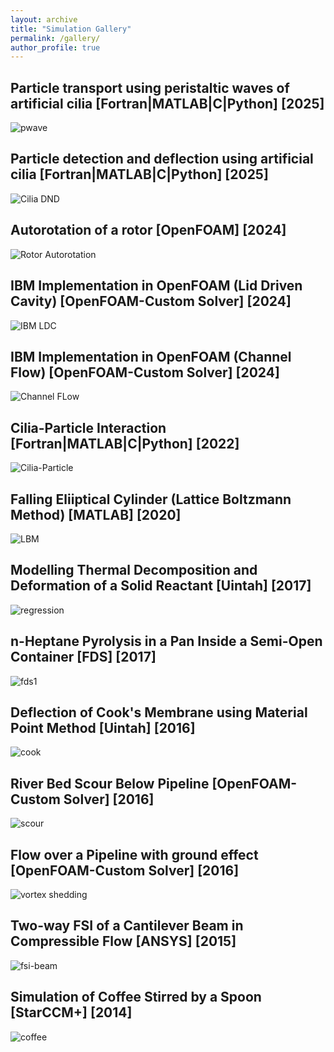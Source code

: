 ```yaml
---
layout: archive
title: "Simulation Gallery"
permalink: /gallery/
author_profile: true
---
```


<div class="simulation-gallery">
  
  <div class="simulation-item">
    <div class="simulation-animation">
      <h2> Particle transport using peristaltic waves of artificial cilia [Fortran|MATLAB|C|Python] [2025] </h2>
      <img src="/images/cfd_gallery/pwave.webp" alt="pwave" loading="lazy">
    </div>
  </div>
  
  <div class="simulation-item">
    <div class="simulation-animation">
      <h2> Particle detection and deflection using artificial cilia [Fortran|MATLAB|C|Python] [2025] </h2>
      <img src="/images/cfd_gallery/ciliadnd.webp" alt="Cilia DND" loading="lazy">
    </div>
  </div>
  
  <div class="simulation-item">
    <div class="simulation-animation">
      <h2>Autorotation of a rotor [OpenFOAM] [2024]</h2>
      <img src="/images/cfd_gallery/inducedRotor2D.webp" alt="Rotor Autorotation" loading="lazy">
    </div>
  </div>
  

  <div class="simulation-item">
    <div class="simulation-animation">
      <h2>IBM Implementation in OpenFOAM (Lid Driven Cavity) [OpenFOAM-Custom Solver] [2024] </h2>
      <img src="/images/cfd_gallery/3d_particle.webp" alt="IBM LDC" loading="lazy">
    </div>
  </div>
  
  <div class="simulation-item">
    <div class="simulation-animation">
      <h2>IBM Implementation in OpenFOAM (Channel Flow) [OpenFOAM-Custom Solver] [2024]</h2>
      <img src="/images/cfd_gallery/channel_particle.webp" alt="Channel FLow" loading="lazy">
    </div>
  </div>
  
  <div class="simulation-item">
    <div class="simulation-animation">
      <h2>Cilia-Particle Interaction [Fortran|MATLAB|C|Python] [2022]</h2>
      <img src="/images/cfd_gallery/ibm_ellipse.webp" alt="Cilia-Particle" loading="lazy">
    </div>
    <!--<div class="simulation-description">
      <p><strong>Parameters:</strong></p>
      <ul>
        <li>Reynolds Number: 10000</li>
        <li>Grid Resolution: 256 x 256</li>
        <li>Time Step: 0.001s</li>
      </ul>
      <p>Cilia-Particle interaction</p>
    </div>-->
  </div>

  <div class="simulation-item">
    <div class="simulation-animation">
      <h2>Falling Eliiptical Cylinder (Lattice Boltzmann Method) [MATLAB] [2020] </h2>
      <img src="/images/cfd_gallery/lbm.gif" alt="LBM" loading="lazy">
    </div>
  </div>

  <div class="simulation-item">
    <div class="simulation-animation">
      <h2> Modelling Thermal Decomposition and Deformation of a Solid Reactant [Uintah] [2017]</h2>
      <img src="/images/cfd_gallery/regression.webp" alt="regression" loading="lazy">
    </div>
  </div>

  <div class="simulation-item">
    <div class="simulation-animation">
      <h2> n-Heptane Pyrolysis in a Pan Inside a Semi-Open Container [FDS] [2017]</h2>
      <img src="/images/cfd_gallery/pyrolysis_soot_flame.webp" alt="fds1" loading="lazy">
    </div>
  </div>

  <div class="simulation-item">
    <div class="simulation-animation">
      <h2> Deflection of Cook's Membrane using Material Point Method [Uintah] [2016]</h2>
      <img src="/images/cfd_gallery/cook_deflection_animation.webp" alt="cook" loading="lazy">
    </div>
  </div>

  <div class="simulation-item">
    <div class="simulation-animation">
      <h2>River Bed Scour Below Pipeline [OpenFOAM-Custom Solver] [2016]</h2>
      <img src="/images/cfd_gallery/scourAnimation.gif" alt="scour" loading="lazy">
    </div>
  </div>

  <div class="simulation-item">
    <div class="simulation-animation">
      <h2> Flow over a Pipeline with ground effect [OpenFOAM-Custom Solver] [2016]</h2>
      <img src="/images/cfd_gallery/circleAnimation.webp" alt="vortex shedding" loading="lazy">
    </div>
  </div>

  <div class="simulation-item">
    <div class="simulation-animation">
      <h2> Two-way FSI of a Cantilever Beam in Compressible Flow [ANSYS] [2015] </h2>
      <img src="/images/cfd_gallery/fsi_beam.webp" alt="fsi-beam" loading="lazy">
    </div>
  </div>

  <div class="simulation-item">
    <div class="simulation-animation">
      <h2> Simulation of Coffee Stirred by a Spoon [StarCCM+] [2014] </h2>
      <img src="/images/cfd_gallery/coffee.webp" alt="coffee" loading="lazy">
    </div>
  </div>

</div>
